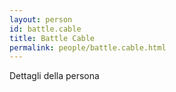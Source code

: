 ```yaml
---
layout: person
id: battle.cable
title: Battle Cable
permalink: people/battle.cable.html
---
```


Dettagli della persona